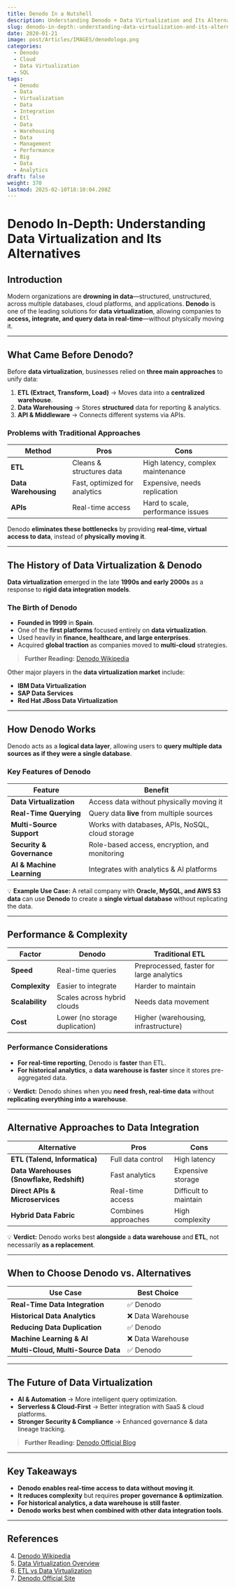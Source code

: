 ```yaml
---
title: Denodo In a Nutshell
description: Understanding Denodo + Data Virtualization and Its Alternatives
slug: denodo-in-depth:-understanding-data-virtualization-and-its-alternatives
date: 2020-01-21
image: post/Articles/IMAGES/denodologo.png
categories:
  - Denodo
  - Cloud
  - Data Virtualization
  - SQL
tags:
  - Denodo
  - Data
  - Virtualization
  - Data
  - Integration
  - Etl
  - Data
  - Warehousing
  - Data
  - Management
  - Performance
  - Big
  - Data
  - Analytics
draft: false
weight: 370
lastmod: 2025-02-10T18:10:04.208Z
---
```

# Denodo In-Depth: Understanding Data Virtualization and Its Alternatives

## Introduction

Modern organizations are **drowning in data**—structured, unstructured, across multiple databases, cloud platforms, and applications. **Denodo** is one of the leading solutions for **data virtualization**, allowing companies to **access, integrate, and query data in real-time**—without physically moving it.

<!--
But how does **Denodo** work, and is it **better than traditional ETL and data warehousing**?  

In this guide, we’ll explore:  
- How data integration **worked before Denodo**.  
- **What Denodo brings to the table**.  
- **The history of data virtualization** (with links!).  
- **Pros and cons of using Denodo** vs. **alternative approaches**.  
- **Performance considerations & complexity trade-offs**.  

By the end, you’ll have a solid grasp of **whether Denodo is the right choice for your organization**.  
-->

***

## What Came Before Denodo?

Before **data virtualization**, businesses relied on **three main approaches** to unify data:

1. **ETL (Extract, Transform, Load)** → Moves data into a **centralized warehouse**.
2. **Data Warehousing** → Stores **structured** data for reporting & analytics.
3. **API & Middleware** → Connects different systems via APIs.

### **Problems with Traditional Approaches**

| Method               | Pros                          | Cons                              |
| -------------------- | ----------------------------- | --------------------------------- |
| **ETL**              | Cleans & structures data      | High latency, complex maintenance |
| **Data Warehousing** | Fast, optimized for analytics | Expensive, needs replication      |
| **APIs**             | Real-time access              | Hard to scale, performance issues |

Denodo **eliminates these bottlenecks** by providing **real-time, virtual access to data**, instead of **physically moving it**.

***

## The History of Data Virtualization & Denodo

**Data virtualization** emerged in the late **1990s and early 2000s** as a response to **rigid data integration models**.

### **The Birth of Denodo**

* **Founded in 1999** in **Spain**.
* One of the **first platforms** focused entirely on **data virtualization**.
* Used heavily in **finance, healthcare, and large enterprises**.
* Acquired **global traction** as companies moved to **multi-cloud** strategies.

> **Further Reading:** [Denodo Wikipedia](https://en.wikipedia.org/wiki/Denodo)

Other major players in the **data virtualization market** include:

* **IBM Data Virtualization**
* **SAP Data Services**
* **Red Hat JBoss Data Virtualization**

***

## How Denodo Works

Denodo acts as a **logical data layer**, allowing users to **query multiple data sources as if they were a single database**.

### **Key Features of Denodo**

| Feature                   | Benefit                                          |
| ------------------------- | ------------------------------------------------ |
| **Data Virtualization**   | Access data without physically moving it         |
| **Real-Time Querying**    | Query data **live** from multiple sources        |
| **Multi-Source Support**  | Works with databases, APIs, NoSQL, cloud storage |
| **Security & Governance** | Role-based access, encryption, and monitoring    |
| **AI & Machine Learning** | Integrates with analytics & AI platforms         |

💡 **Example Use Case:** A retail company with **Oracle, MySQL, and AWS S3 data** can use **Denodo** to create a **single virtual database** without replicating the data.

***

## Performance & Complexity

| Factor          | Denodo                         | Traditional ETL                          |
| --------------- | ------------------------------ | ---------------------------------------- |
| **Speed**       | Real-time queries              | Preprocessed, faster for large analytics |
| **Complexity**  | Easier to integrate            | Harder to maintain                       |
| **Scalability** | Scales across hybrid clouds    | Needs data movement                      |
| **Cost**        | Lower (no storage duplication) | Higher (warehousing, infrastructure)     |

### **Performance Considerations**

* **For real-time reporting**, Denodo is **faster** than ETL.
* **For historical analytics**, a **data warehouse is faster** since it stores pre-aggregated data.

💡 **Verdict:** Denodo shines when you **need fresh, real-time data** without **replicating everything into a warehouse**.

***

## Alternative Approaches to Data Integration

| Alternative                               | Pros                | Cons                  |
| ----------------------------------------- | ------------------- | --------------------- |
| **ETL (Talend, Informatica)**             | Full data control   | High latency          |
| **Data Warehouses (Snowflake, Redshift)** | Fast analytics      | Expensive storage     |
| **Direct APIs & Microservices**           | Real-time access    | Difficult to maintain |
| **Hybrid Data Fabric**                    | Combines approaches | High complexity       |

💡 **Verdict:** Denodo works best **alongside** a **data warehouse** and **ETL**, not necessarily **as a replacement**.

***

## When to Choose Denodo vs. Alternatives

| Use Case                           | Best Choice      |
| ---------------------------------- | ---------------- |
| **Real-Time Data Integration**     | ✅ Denodo         |
| **Historical Data Analytics**      | ❌ Data Warehouse |
| **Reducing Data Duplication**      | ✅ Denodo         |
| **Machine Learning & AI**          | ❌ Data Warehouse |
| **Multi-Cloud, Multi-Source Data** | ✅ Denodo         |

***

## The Future of Data Virtualization

* **AI & Automation** → More intelligent query optimization.
* **Serverless & Cloud-First** → Better integration with SaaS & cloud platforms.
* **Stronger Security & Compliance** → Enhanced governance & data lineage tracking.

> **Further Reading:** [Denodo Official Blog](https://www.denodo.com/en/blog)

***

## Key Takeaways

* **Denodo enables real-time access to data without moving it**.
* **It reduces complexity** but requires **proper governance & optimization**.
* **For historical analytics, a data warehouse is still faster**.
* **Denodo works best when combined with other data integration tools**.

***

## References

4. [Denodo Wikipedia](https://en.wikipedia.org/wiki/Denodo)
5. [Data Virtualization Overview](https://www.gartner.com/en/documents/4002419)
6. [ETL vs Data Virtualization](https://www.dataversity.net/data-virtualization-vs-etl/)
7. [Denodo Official Site](https://www.denodo.com/en)
